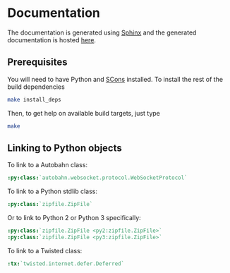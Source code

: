 # Documentation

The documentation is generated using [Sphinx](http://sphinx.pocoo.org/) and the generated documentation is hosted [here](http://autobahn.ws/python).

## Prerequisites

You will need to have Python and [SCons](http://www.scons.org/) installed. To install the rest of the build dependencies

```sh
make install_deps
```

Then, to get help on available build targets, just type

```sh
make
```

## Linking to Python objects

To link to a Autobahn class:

```rst
:py:class:`autobahn.websocket.protocol.WebSocketProtocol`
```

To link to a Python stdlib class:

```rst
:py:class:`zipfile.ZipFile`
```

Or to link to Python 2 or Python 3 specifically:

```rst
:py:class:`zipfile.ZipFile <py2:zipfile.ZipFile>`
:py:class:`zipfile.ZipFile <py3:zipfile.ZipFile>`
```

To link to a Twisted class:

```rst
:tx:`twisted.internet.defer.Deferred`
```
